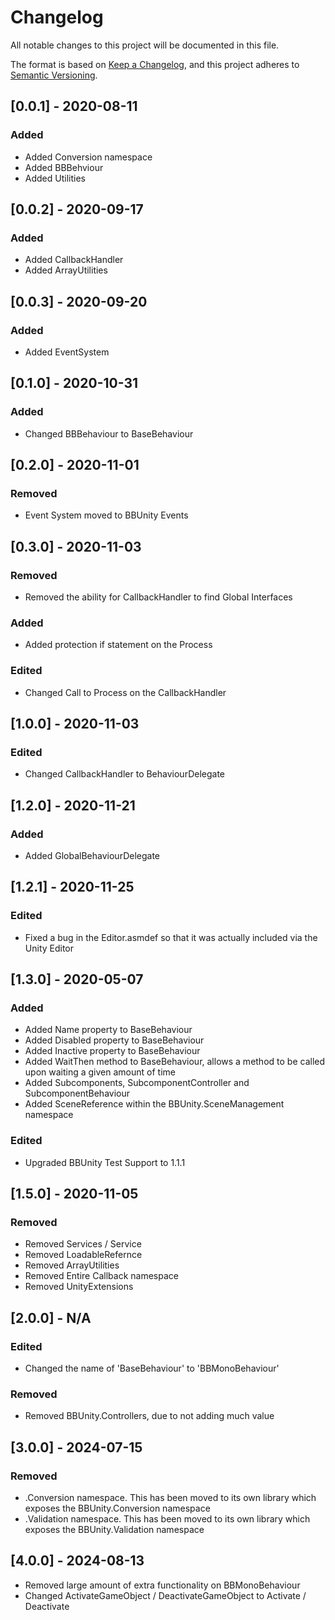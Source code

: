 # Changelog

All notable changes to this project will be documented in this file.

The format is based on [Keep a Changelog](https://keepachangelog.com/en/1.0.0/),
and this project adheres to [Semantic Versioning](https://semver.org/spec/v2.0.0.html).

## [0.0.1] - 2020-08-11
### Added

- Added Conversion namespace
- Added BBBehviour
- Added Utilities

## [0.0.2] - 2020-09-17
### Added

- Added CallbackHandler
- Added ArrayUtilities

## [0.0.3] - 2020-09-20
### Added

- Added EventSystem

## [0.1.0] - 2020-10-31
### Added

- Changed BBBehaviour to BaseBehaviour

## [0.2.0] - 2020-11-01
### Removed 

- Event System moved to BBUnity Events

## [0.3.0] - 2020-11-03
### Removed 

- Removed the ability for CallbackHandler to find Global Interfaces

### Added 

- Added protection if statement on the Process

### Edited

- Changed Call to Process on the CallbackHandler

## [1.0.0] - 2020-11-03

### Edited

- Changed CallbackHandler to BehaviourDelegate

## [1.2.0] - 2020-11-21

### Added

- Added GlobalBehaviourDelegate

## [1.2.1] - 2020-11-25

### Edited

- Fixed a bug in the Editor.asmdef so that it was actually included via the Unity Editor

## [1.3.0] - 2020-05-07

### Added

- Added Name property to BaseBehaviour
- Added Disabled property to BaseBehaviour
- Added Inactive property to BaseBehaviour
- Added WaitThen method to BaseBehaviour, allows a method to be called upon waiting a given amount of time
- Added Subcomponents, SubcomponentController and SubcomponentBehaviour
- Added SceneReference within the BBUnity.SceneManagement namespace

### Edited

- Upgraded BBUnity Test Support to 1.1.1


## [1.5.0] - 2020-11-05

### Removed

- Removed Services / Service
- Removed LoadableRefernce
- Removed ArrayUtilities
- Removed Entire Callback namespace
- Removed UnityExtensions

## [2.0.0] - N/A

### Edited

- Changed the name of 'BaseBehaviour' to 'BBMonoBehaviour'

### Removed 

- Removed BBUnity.Controllers, due to not adding much value

## [3.0.0] - 2024-07-15

### Removed

- .Conversion namespace. This has been moved to its own library which exposes the BBUnity.Conversion namespace
- .Validation namespace. This has been moved to its own library which exposes the BBUnity.Validation namespace

## [4.0.0] - 2024-08-13

- Removed large amount of extra functionality on BBMonoBehaviour
- Changed ActivateGameObject / DeactivateGameObject to Activate / Deactivate